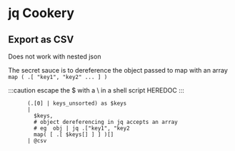 # jq Cookery

## Export as CSV

Does not work with nested json

The secret sauce is to dereference the object passed to map with an array `map ( .[ "key1", "key2" ... ] )`

:::caution escape the $ with a \ in a shell script HEREDOC
:::

``` jq
      (.[0] | keys_unsorted) as $keys
      | 
        $keys, 
        # object dereferencing in jq accepts an array
        # eg  obj | jq .["key1", "key2
        map( [ .[ $keys[] ] ] )[]  
      | @csv
```

